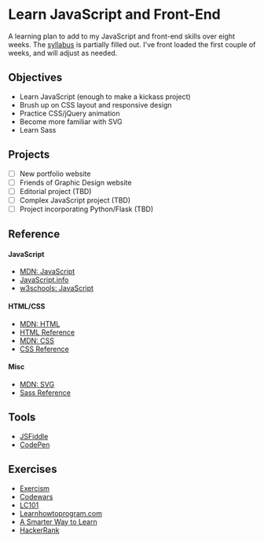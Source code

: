 # Learn JavaScript and Front-End

A learning plan to add to my JavaScript and front-end skills over eight weeks. The [syllabus](https://github.com/tricialeach/learn-javascript-and-front-end/blob/master/syllabus.md) is partially filled out. I've front loaded the first couple of weeks, and will adjust as needed.

## Objectives
- Learn JavaScript (enough to make a kickass project)
- Brush up on CSS layout and responsive design
- Practice CSS/jQuery animation
- Become more familiar with SVG
- Learn Sass

## Projects
- [ ] New portfolio website
- [ ] Friends of Graphic Design website
- [ ] Editorial project (TBD)
- [ ] Complex JavaScript project (TBD)
- [ ] Project incorporating Python/Flask (TBD)

## Reference
#### JavaScript
- [MDN: JavaScript](https://developer.mozilla.org/en-US/docs/Web/JavaScript)
- [JavaScript.info](https://javascript.info)
- [w3schools: JavaScript](https://www.w3schools.com/jsref)
#### HTML/CSS
- [MDN: HTML](https://developer.mozilla.org/en-US/docs/Web/HTML)
- [HTML Reference](http://htmlreference.io/)
- [MDN: CSS](https://developer.mozilla.org/en-US/docs/Web/CSS)
- [CSS Reference](http://cssreference.io/)
#### Misc
- [MDN: SVG](https://developer.mozilla.org/en-US/docs/Web/SVG)
- [Sass Reference](http://sass-lang.com/guide)

## Tools
- [JSFiddle](https://jsfiddle.net)
- [CodePen](https://codepen.io)

## Exercises
- [Exercism](http://exercism.io/languages/javascript/exercises)
- [Codewars](https://www.codewars.com/)
- [LC101](http://education.launchcode.org/skills-front-end/course-outline/)
- [Learnhowtoprogram.com](https://www.learnhowtoprogram.com/intro-to-programming)
- [A Smarter Way to Learn](http://www.asmarterwaytolearn.com/js/index-of-exercises.html)
- [HackerRank](https://www.hackerrank.com/contests/7days-javascript/challenges/helloworld-1)
